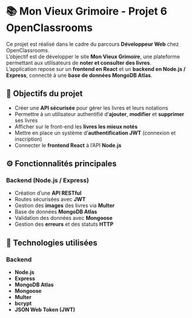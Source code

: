 # 📚 Mon Vieux Grimoire - Projet 6 OpenClassrooms

Ce projet est réalisé dans le cadre du parcours **Développeur Web** chez OpenClassrooms.  
L’objectif est de développer le site **Mon Vieux Grimoire**, une plateforme permettant aux utilisateurs de **noter et consulter des livres**.  
L’application repose sur un **frontend en React** et un **backend en Node.js / Express**, connecté à une **base de données MongoDB Atlas**.

## 🎯 Objectifs du projet

- Créer une **API sécurisée** pour gérer les livres et leurs notations  
- Permettre à un utilisateur authentifié d’**ajouter**, **modifier** et **supprimer** ses livres  
- Afficher sur le front-end les **livres les mieux notés**  
- Mettre en place un système d’**authentification JWT** (connexion et inscription)  
- Connecter le **frontend React** à l’API **Node.js**

## ⚙️ Fonctionnalités principales

### Backend (Node.js / Express)

- Création d’une **API RESTful**  
- Routes sécurisées avec **JWT**  
- Gestion des **images** des livres via **Multer**  
- Base de données **MongoDB Atlas**  
- Validation des données avec **Mongoose**  
- Gestion des **erreurs** et des statuts **HTTP**


## 🚀 Technologies utilisées

### Backend
- **Node.js**  
- **Express**  
- **MongoDB Atlas**  
- **Mongoose**  
- **Multer**  
- **bcrypt**  
- **JSON Web Token (JWT)**
